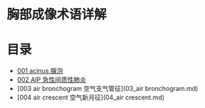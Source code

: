 # 胸部成像术语详解
# 目录
* [001 acinus 腺泡](01_acinus.md)
* [002 AIP 急性间质性肺炎](02_AIP.md)
* [003 air bronchogram 空气支气管征](03_air bronchogram.md)
* [004 air crescent 空气新月征](04_air crescent.md)